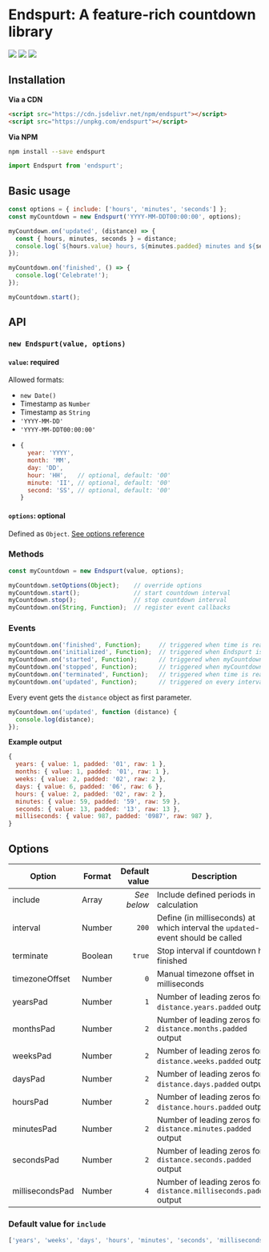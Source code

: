 # Endspurt: A feature-rich countdown library


![](https://img.shields.io/npm/v/endspurt/latest)
![](https://github.com/herteleo/endspurt/workflows/Release/badge.svg)
![](https://github.com/herteleo/endspurt/workflows/Lint/badge.svg)


## Installation

**Via a CDN**

```html
<script src="https://cdn.jsdelivr.net/npm/endspurt"></script>
<script src="https://unpkg.com/endspurt"></script>
```

**Via NPM**

```bash
npm install --save endspurt
```

```js
import Endspurt from 'endspurt';
```


## Basic usage

```js
const options = { include: ['hours', 'minutes', 'seconds'] };
const myCountdown = new Endspurt('YYYY-MM-DDT00:00:00', options);

myCountdown.on('updated', (distance) => {
  const { hours, minutes, seconds } = distance;
  console.log(`${hours.value} hours, ${minutes.padded} minutes and ${seconds.padded} seconds remaining.`);
});

myCountdown.on('finished', () => {
  console.log('Celebrate!');
});

myCountdown.start();
```


## API

### `new Endspurt(value, options)`

#### `value`: required
Allowed formats:
- `new Date()`
- Timestamp as `Number`
- Timestamp as `String`
- `'YYYY-MM-DD'`
- `'YYYY-MM-DDT00:00:00'`
- ```js
  {
    year: 'YYYY',
    month: 'MM',
    day: 'DD',
    hour: 'HH',   // optional, default: '00'
    minute: 'II', // optional, default: '00'
    second: 'SS', // optional, default: '00'
  }
  ```

#### `options`: optional
Defined as `Object`. [See options reference](#options)


### Methods

```js
const myCountdown = new Endspurt(value, options);

myCountdown.setOptions(Object);    // override options
myCountdown.start();               // start countdown interval
myCountdown.stop();                // stop countdown interval
myCountdown.on(String, Function);  // register event callbacks
```


### Events

```js
myCountdown.on('finished', Function);     // triggered when time is reached
myCountdown.on('initialized', Function);  // triggered when Endspurt is ready
myCountdown.on('started', Function);      // triggered when myCountdown.start() is called
myCountdown.on('stopped', Function);      // triggered when myCountdown.stop() is called
myCountdown.on('terminated', Function);   // triggered when time is reached and options.terminate is set to true
myCountdown.on('updated', Function);      // triggered on every interval iteration
```

Every event gets the `distance` object as first parameter.

```js
myCountdown.on('updated', function (distance) {
  console.log(distance);
});
```

**Example output**
```js
{
  years: { value: 1, padded: '01', raw: 1 },
  months: { value: 1, padded: '01', raw: 1 },
  weeks: { value: 2, padded: '02', raw: 2 },
  days: { value: 6, padded: '06', raw: 6 },
  hours: { value: 2, padded: '02', raw: 2 },
  minutes: { value: 59, padded: '59', raw: 59 },
  seconds: { value: 13, padded: '13', raw: 13 },
  milliseconds: { value: 987, padded: '0987', raw: 987 },
}
```


## Options

| Option          | Format  | Default value  | Description
|-----------------|---------|---------------:|------------
| include         | Array   | *See below*    | Include defined periods in calculation
| interval        | Number  | `200`          | Define (in milliseconds) at which interval the `updated`-event should be called
| terminate       | Boolean | `true`         | Stop interval if countdown has finished
| timezoneOffset  | Number  | `0`            | Manual timezone offset in milliseconds
| yearsPad        | Number  | `1`            | Number of leading zeros for `distance.years.padded` output
| monthsPad       | Number  | `2`            | Number of leading zeros for `distance.months.padded` output
| weeksPad        | Number  | `2`            | Number of leading zeros for `distance.weeks.padded` output
| daysPad         | Number  | `2`            | Number of leading zeros for `distance.days.padded` output
| hoursPad        | Number  | `2`            | Number of leading zeros for `distance.hours.padded` output
| minutesPad      | Number  | `2`            | Number of leading zeros for `distance.minutes.padded` output
| secondsPad      | Number  | `2`            | Number of leading zeros for `distance.seconds.padded` output
| millisecondsPad | Number  | `4`            | Number of leading zeros for `distance.milliseconds.padded` output

### Default value for `include`
```js
['years', 'weeks', 'days', 'hours', 'minutes', 'seconds', 'milliseconds']
```
